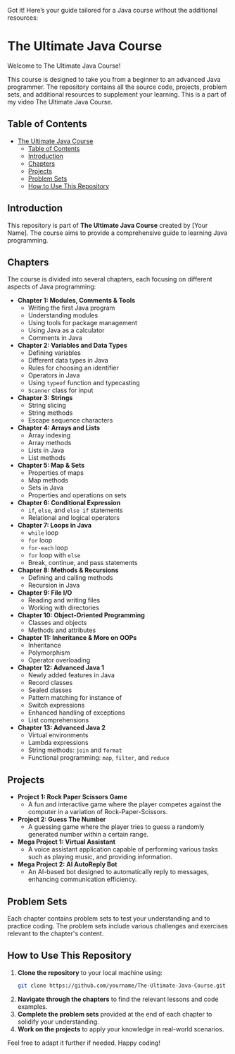 Got it! Here’s your guide tailored for a Java course without the additional resources:

# The Ultimate Java Course

Welcome to The Ultimate Java Course!

This course is designed to take you from a beginner to an advanced Java programmer. The repository contains all the source code, projects, problem sets, and additional resources to supplement your learning. This is a part of my video The Ultimate Java Course.

## Table of Contents

- [The Ultimate Java Course](#the-ultimate-java-course)
  - [Table of Contents](#table-of-contents)
  - [Introduction](#introduction)
  - [Chapters](#chapters)
  - [Projects](#projects)
  - [Problem Sets](#problem-sets)
  - [How to Use This Repository](#how-to-use-this-repository)

## Introduction

This repository is part of **The Ultimate Java Course** created by [Your Name]. The course aims to provide a comprehensive guide to learning Java programming.

## Chapters

The course is divided into several chapters, each focusing on different aspects of Java programming:

- **Chapter 1: Modules, Comments & Tools**
  - Writing the first Java program
  - Understanding modules
  - Using tools for package management
  - Using Java as a calculator
  - Comments in Java
- **Chapter 2: Variables and Data Types**
  - Defining variables
  - Different data types in Java
  - Rules for choosing an identifier
  - Operators in Java
  - Using `typeof` function and typecasting
  - `Scanner` class for input
- **Chapter 3: Strings**
  - String slicing
  - String methods
  - Escape sequence characters
- **Chapter 4: Arrays and Lists**
  - Array indexing
  - Array methods
  - Lists in Java
  - List methods
- **Chapter 5: Map & Sets**
  - Properties of maps
  - Map methods
  - Sets in Java
  - Properties and operations on sets
- **Chapter 6: Conditional Expression**
  - `if`, `else`, and `else if` statements
  - Relational and logical operators
- **Chapter 7: Loops in Java**
  - `while` loop
  - `for` loop
  - `for-each` loop
  - `for` loop with `else`
  - Break, continue, and pass statements
- **Chapter 8: Methods & Recursions**
  - Defining and calling methods
  - Recursion in Java
- **Chapter 9: File I/O**
  - Reading and writing files
  - Working with directories
- **Chapter 10: Object-Oriented Programming**
  - Classes and objects
  - Methods and attributes
- **Chapter 11: Inheritance & More on OOPs**
  - Inheritance
  - Polymorphism
  - Operator overloading
- **Chapter 12: Advanced Java 1**
  - Newly added features in Java
  - Record classes
  - Sealed classes
  - Pattern matching for instance of
  - Switch expressions
  - Enhanced handling of exceptions
  - List comprehensions
- **Chapter 13: Advanced Java 2**
  - Virtual environments
  - Lambda expressions
  - String methods: `join` and `format`
  - Functional programming: `map`, `filter`, and `reduce`

## Projects

- **Project 1: Rock Paper Scissors Game**
  - A fun and interactive game where the player competes against the computer in a variation of Rock-Paper-Scissors.
- **Project 2: Guess The Number**
  - A guessing game where the player tries to guess a randomly generated number within a certain range.
- **Mega Project 1: Virtual Assistant**
  - A voice assistant application capable of performing various tasks such as playing music, and providing information.
- **Mega Project 2: AI AutoReply Bot**
  - An AI-based bot designed to automatically reply to messages, enhancing communication efficiency.

## Problem Sets

Each chapter contains problem sets to test your understanding and to practice coding. The problem sets include various challenges and exercises relevant to the chapter's content.

## How to Use This Repository

1. **Clone the repository** to your local machine using:
   ```sh
   git clone https://github.com/yourname/The-Ultimate-Java-Course.git
   ```
2. **Navigate through the chapters** to find the relevant lessons and code examples.
3. **Complete the problem sets** provided at the end of each chapter to solidify your understanding.
4. **Work on the projects** to apply your knowledge in real-world scenarios.

Feel free to adapt it further if needed. Happy coding!
